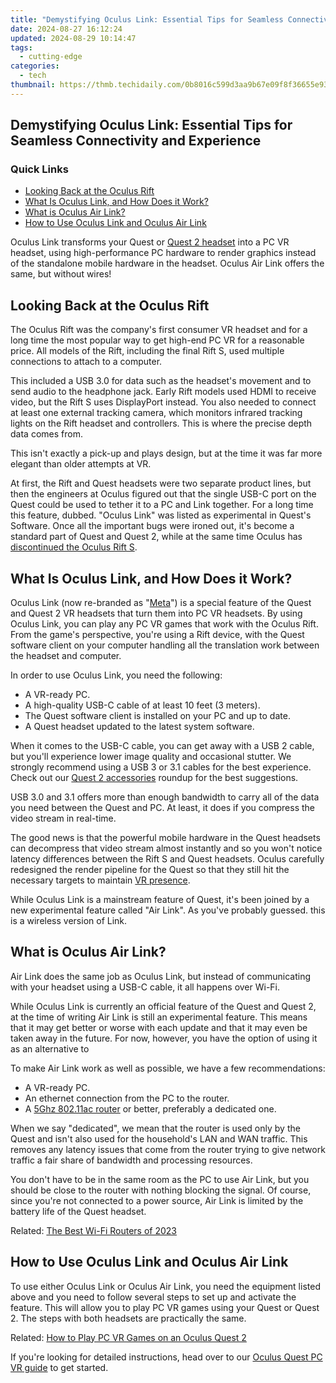 ```yaml
---
title: "Demystifying Oculus Link: Essential Tips for Seamless Connectivity and Experience"
date: 2024-08-27 16:12:24
updated: 2024-08-29 10:14:47
tags:
  - cutting-edge
categories:
  - tech
thumbnail: https://thmb.techidaily.com/0b8016c599d3aa9b67e09f8f36655e93fe5b6ad1ff5b157cae00495d9c046850.jpg
---
```


## Demystifying Oculus Link: Essential Tips for Seamless Connectivity and Experience

### Quick Links

* [Looking Back at the Oculus Rift](https://buynow-tips.techidaily.com/discover-what-sets-the-new-sony-ps5-apart-from-its-predecessor/)
* [What Is Oculus Link, and How Does it Work?](https://android-location-track.techidaily.com/in-2024-top-5-tracking-apps-to-track-vivo-y55s-5g-2023-without-them-knowing-drfone-by-drfone-virtual-android/)
* [What is Oculus Air Link?](https://win-amazing.techidaily.com/get-the-newest-targus-displaylink-software-windows-11-8-and-7-compatible-versions-available-for-download/)
* [How to Use Oculus Link and Oculus Air Link](https://video-capture.techidaily.com/essential-guide-to-preserving-screen-chats-for-2024/)

 Oculus Link transforms your Quest or [Quest 2 headset](https://vp-tips.techidaily.com/visual-harmony-ios-and-macos-photoviewer-blend/) into a PC VR headset, using high-performance PC hardware to render graphics instead of the standalone mobile hardware in the headset. Oculus Air Link offers the same, but without wires!

##  Looking Back at the Oculus Rift

 The Oculus Rift was the company's first consumer VR headset and for a long time the most popular way to get high-end PC VR for a reasonable price. All models of the Rift, including the final Rift S, used multiple connections to attach to a computer.

 This included a USB 3.0 for data such as the headset's movement and to send audio to the headphone jack. Early Rift models used HDMI to receive video, but the Rift S uses DisplayPort instead. You also needed to connect at least one external tracking camera, which monitors infrared tracking lights on the Rift headset and controllers. This is where the precise depth data comes from.

 This isn't exactly a pick-up and plays design, but at the time it was far more elegant than older attempts at VR.

 At first, the Rift and Quest headsets were two separate product lines, but then the engineers at Oculus figured out that the single USB-C port on the Quest could be used to tether it to a PC and Link together. For a long time this feature, dubbed. "Oculus Link" was listed as experimental in Quest's Software. Once all the important bugs were ironed out, it's become a standard part of Quest and Quest 2, while at the same time Oculus has [discontinued the Oculus Rift S](https://www.pcgamer.com/it-was-a-nice-run-but-the-oculus-rift-s-is-no-longer-available-on-the-oculus-site/).

##  What Is Oculus Link, and How Does it Work?

 Oculus Link (now re-branded as "[Meta](https://video-screen-grab.techidaily.com/new-how-to-record-edit-and-produce-high-quality-webcam-videos/)") is a special feature of the Quest and Quest 2 VR headsets that turn them into PC VR headsets. By using Oculus Link, you can play any PC VR games that work with the Oculus Rift. From the game's perspective, you're using a Rift device, with the Quest software client on your computer handling all the translation work between the headset and computer.

 In order to use Oculus Link, you need the following:

* A VR-ready PC.
* A high-quality USB-C cable of at least 10 feet (3 meters).
* The Quest software client is installed on your PC and up to date.
* A Quest headset updated to the latest system software.

 When it comes to the USB-C cable, you can get away with a USB 2 cable, but you'll experience lower image quality and occasional stutter. We strongly recommend using a USB 3 or 3.1 cables for the best experience. Check out our [Quest 2 accessories](https://extra-guidance.techidaily.com/revolutionize-your-designs-incorporating-3d-text-psx-for-2024/) roundup for the best suggestions.

 USB 3.0 and 3.1 offers more than enough bandwidth to carry all of the data you need between the Quest and PC. At least, it does if you compress the video stream in real-time.

 The good news is that the powerful mobile hardware in the Quest headsets can decompress that video stream almost instantly and so you won't notice latency differences between the Rift S and Quest headsets. Oculus carefully redesigned the render pipeline for the Quest so that they still hit the necessary targets to maintain [VR presence](https://change-location.techidaily.com/in-2024-how-to-come-up-with-the-best-pokemon-team-on-samsung-galaxy-f34-5g-drfone-by-drfone-virtual-android/).

 While Oculus Link is a mainstream feature of Quest, it's been joined by a new experimental feature called "Air Link". As you've probably guessed. this is a wireless version of Link.

##  What is Oculus Air Link?

 Air Link does the same job as Oculus Link, but instead of communicating with your headset using a USB-C cable, it all happens over Wi-Fi.

 While Oculus Link is currently an official feature of the Quest and Quest 2, at the time of writing Air Link is still an experimental feature. This means that it may get better or worse with each update and that it may even be taken away in the future. For now, however, you have the option of using it as an alternative to

 To make Air Link work as well as possible, we have a few recommendations:

* A VR-ready PC.
* An ethernet connection from the PC to the router.
* A [5Ghz 802.11ac router](https://facebook-video-share.techidaily.com/updated-discovering-the-ultimate-10-free-youtube-artist-collaborators-for-2024/) or better, preferably a dedicated one.

 When we say "dedicated", we mean that the router is used only by the Quest and isn't also used for the household's LAN and WAN traffic. This removes any latency issues that come from the router trying to give network traffic a fair share of bandwidth and processing resources.

 You don't have to be in the same room as the PC to use Air Link, but you should be close to the router with nothing blocking the signal. Of course, since you're not connected to a power source, Air Link is limited by the battery life of the Quest headset.

Related: [The Best Wi-Fi Routers of 2023](https://facebook-video-share.techidaily.com/updated-discovering-the-ultimate-10-free-youtube-artist-collaborators-for-2024/) 

##  How to Use Oculus Link and Oculus Air Link

 To use either Oculus Link or Oculus Air Link, you need the equipment listed above and you need to follow several steps to set up and activate the feature. This will allow you to play PC VR games using your Quest or Quest 2\. The steps with both headsets are practically the same.

Related: [How to Play PC VR Games on an Oculus Quest 2](https://facebook-video-content.techidaily.com/new-2024-approved-easy-guide-to-rectify-ios-and-android-videos-not-sent-by-messenger/) 

 If you're looking for detailed instructions, head over to our [Oculus Quest PC VR guide](https://facebook-video-content.techidaily.com/new-2024-approved-easy-guide-to-rectify-ios-and-android-videos-not-sent-by-messenger/) to get started.

<ins class="adsbygoogle"
     style="display:block"
     data-ad-format="autorelaxed"
     data-ad-client="ca-pub-7571918770474297"
     data-ad-slot="1223367746"></ins>



<ins class="adsbygoogle"
     style="display:block"
     data-ad-client="ca-pub-7571918770474297"
     data-ad-slot="8358498916"
     data-ad-format="auto"
     data-full-width-responsive="true"></ins>

